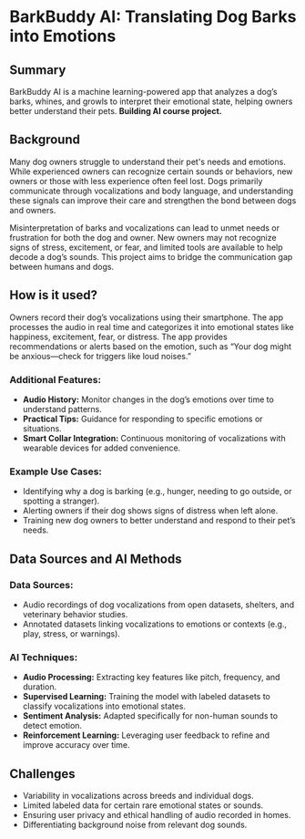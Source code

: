 # BarkBuddy AI: Translating Dog Barks into Emotions

## Summary

BarkBuddy AI is a machine learning-powered app that analyzes a dog’s barks, whines, and growls to interpret their emotional state, helping owners better understand their pets. **Building AI course project.**

## Background

Many dog owners struggle to understand their pet's needs and emotions. While experienced owners can recognize certain sounds or behaviors, new owners or those with less experience often feel lost. Dogs primarily communicate through vocalizations and body language, and understanding these signals can improve their care and strengthen the bond between dogs and owners.

Misinterpretation of barks and vocalizations can lead to unmet needs or frustration for both the dog and owner. New owners may not recognize signs of stress, excitement, or fear, and limited tools are available to help decode a dog’s sounds. This project aims to bridge the communication gap between humans and dogs.

## How is it used?

Owners record their dog’s vocalizations using their smartphone. The app processes the audio in real time and categorizes it into emotional states like happiness, excitement, fear, or distress. The app provides recommendations or alerts based on the emotion, such as “Your dog might be anxious—check for triggers like loud noises.”

### Additional Features:

- **Audio History:** Monitor changes in the dog’s emotions over time to understand patterns.
- **Practical Tips:** Guidance for responding to specific emotions or situations.
- **Smart Collar Integration:** Continuous monitoring of vocalizations with wearable devices for added convenience.

### Example Use Cases:

- Identifying why a dog is barking (e.g., hunger, needing to go outside, or spotting a stranger).
- Alerting owners if their dog shows signs of distress when left alone.
- Training new dog owners to better understand and respond to their pet’s needs.

## Data Sources and AI Methods

### Data Sources:

- Audio recordings of dog vocalizations from open datasets, shelters, and veterinary behavior studies.
- Annotated datasets linking vocalizations to emotions or contexts (e.g., play, stress, or warnings).

### AI Techniques:

- **Audio Processing:** Extracting key features like pitch, frequency, and duration.
- **Supervised Learning:** Training the model with labeled datasets to classify vocalizations into emotional states.
- **Sentiment Analysis:** Adapted specifically for non-human sounds to detect emotion.
- **Reinforcement Learning:** Leveraging user feedback to refine and improve accuracy over time.

## Challenges

- Variability in vocalizations across breeds and individual dogs.
- Limited labeled data for certain rare emotional states or sounds.
- Ensuring user privacy and ethical handling of audio recorded in homes.
- Differentiating background noise from relevant dog sounds.
